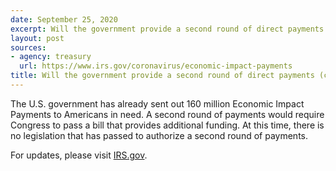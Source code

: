 ```yaml
---
date: September 25, 2020
excerpt: Will the government provide a second round of direct payments (checks) to people?
layout: post
sources:
- agency: treasury
  url: https://www.irs.gov/coronavirus/economic-impact-payments
title: Will the government provide a second round of direct payments (checks) to people?
---
```


The U.S. government has already sent out 160 million Economic Impact Payments to Americans in need. A second round of payments would require Congress to pass a bill that provides additional funding. At this time, there is no legislation that has passed to authorize a second round of payments. 

For updates, please visit [IRS.gov](https://irs.gov).
